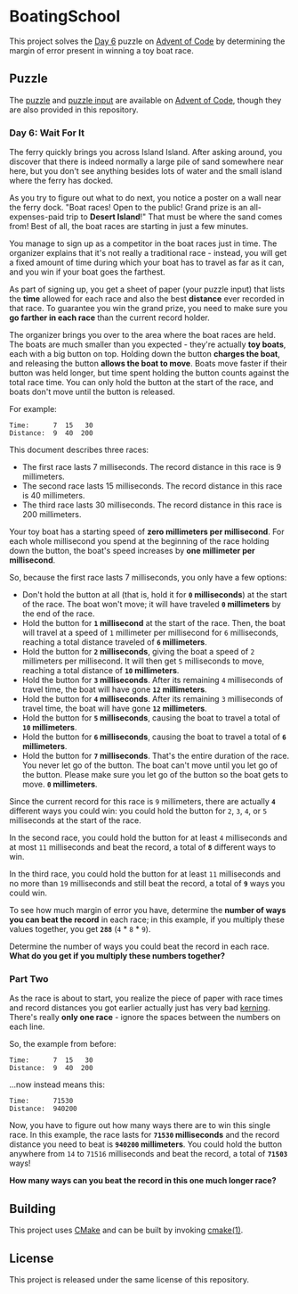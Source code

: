 # BoatingSchool

This project solves the [Day 6](https://adventofcode.com/2023/day/6) puzzle on
[Advent of Code](https://adventofcode.com/) by determining the margin of error
present in winning a toy boat race.

## Puzzle

The [puzzle](https://adventofcode.com/2023/day/6) and [puzzle
input](https://adventofcode.com/2023/day/6/input) are available on [Advent of
Code](https://adventofcode.com/), though they are also provided in this
repository.

### Day 6: Wait For It

The ferry quickly brings you across Island Island. After asking around, you
discover that there is indeed normally a large pile of sand somewhere near here,
but you don't see anything besides lots of water and the small island where the
ferry has docked.

As you try to figure out what to do next, you notice a poster on a wall near the
ferry dock. "Boat races! Open to the public! Grand prize is an all-expenses-paid
trip to **Desert Island**!" That must be where the sand comes from! Best of all,
the boat races are starting in just a few minutes.

You manage to sign up as a competitor in the boat races just in time. The
organizer explains that it's not really a traditional race - instead, you will
get a fixed amount of time during which your boat has to travel as far as it
can, and you win if your boat goes the farthest.

As part of signing up, you get a sheet of paper (your puzzle input) that lists
the **time** allowed for each race and also the best **distance** ever recorded
in that race. To guarantee you win the grand prize, you need to make sure you
**go farther in each race** than the current record holder.

The organizer brings you over to the area where the boat races are held. The
boats are much smaller than you expected - they're actually **toy boats**, each
with a big button on top. Holding down the button **charges the boat**, and
releasing the button **allows the boat to move**. Boats move faster if their
button was held longer, but time spent holding the button counts against the
total race time. You can only hold the button at the start of the race, and
boats don't move until the button is released.

For example:

    Time:      7  15   30
    Distance:  9  40  200

This document describes three races:

- The first race lasts 7 milliseconds. The record distance in this race is 9
  millimeters.
- The second race lasts 15 milliseconds. The record distance in this race is 40
  millimeters.
- The third race lasts 30 milliseconds. The record distance in this race is 200
  millimeters.

Your toy boat has a starting speed of **zero millimeters per millisecond**. For
each whole millisecond you spend at the beginning of the race holding down the
button, the boat's speed increases by **one millimeter per millisecond**.

So, because the first race lasts 7 milliseconds, you only have a few options:

- Don't hold the button at all (that is, hold it for **`0` milliseconds**) at
  the start of the race. The boat won't move; it will have traveled **`0`
  millimeters** by the end of the race.
- Hold the button for **`1` millisecond** at the start of the race. Then, the
  boat will travel at a speed of `1` millimeter per millisecond for `6`
  milliseconds, reaching a total distance traveled of **`6` millimeters**.
- Hold the button for **`2` milliseconds**, giving the boat a speed of `2`
  millimeters per millisecond. It will then get `5` milliseconds to move,
  reaching a total distance of **`10` millimeters**.
- Hold the button for **`3` milliseconds**. After its remaining `4` milliseconds
  of travel time, the boat will have gone **`12` millimeters**.
- Hold the button for **`4` milliseconds**. After its remaining `3` milliseconds
  of travel time, the boat will have gone **`12` millimeters**.
- Hold the button for **`5` milliseconds**, causing the boat to travel a total
  of **`10` millimeters**.
- Hold the button for **`6` milliseconds**, causing the boat to travel a total
  of **`6` millimeters**.
- Hold the button for **`7` milliseconds**. That's the entire duration of the
  race. You never let go of the button. The boat can't move until you let go of
  the button. Please make sure you let go of the button so the boat gets to
  move. **`0` millimeters**.

Since the current record for this race is `9` millimeters, there are actually
**`4`** different ways you could win: you could hold the button for `2`, `3`,
`4`, or `5` milliseconds at the start of the race.

In the second race, you could hold the button for at least `4` milliseconds and
at most `11` milliseconds and beat the record, a total of **`8`** different ways
to win.

In the third race, you could hold the button for at least `11` milliseconds and
no more than `19` milliseconds and still beat the record, a total of **`9`**
ways you could win.

To see how much margin of error you have, determine the **number of ways you can
beat the record** in each race; in this example, if you multiply these values
together, you get **`288`** (`4` \* `8` \* `9`).

Determine the number of ways you could beat the record in each race. **What do
you get if you multiply these numbers together?**

### Part Two

As the race is about to start, you realize the piece of paper with race times
and record distances you got earlier actually just has very bad
[kerning](https://en.wikipedia.org/wiki/Kerning). There's really **only one
race** - ignore the spaces between the numbers on each line.

So, the example from before:

    Time:      7  15   30
    Distance:  9  40  200

...now instead means this:

    Time:      71530
    Distance:  940200

Now, you have to figure out how many ways there are to win this single race. In
this example, the race lasts for **`71530` milliseconds** and the record
distance you need to beat is **`940200` millimeters**. You could hold the button
anywhere from `14` to `71516` milliseconds and beat the record, a total of
**`71503`** ways!

**How many ways can you beat the record in this one much longer race?**

## Building

This project uses [CMake](https://cmake.org/) and can be built by invoking
[cmake(1)](https://cmake.org/cmake/help/latest/manual/cmake.1.html).

## License

This project is released under the same license of this repository.
